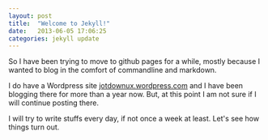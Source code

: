 ```yaml
---
layout: post
title:  "Welcome to Jekyll!"
date:   2013-06-05 17:06:25
categories: jekyll update
---
```


So I have been trying to move to github pages for a while, mostly because I wanted to blog in the comfort of commandline and markdown.

I do have a Wordpress site [jotdownux.wordpress.com](http://jotdownux.wordpress.com) and I have been blogging there for more than a year now. But, at this point I am not sure if I will continue posting there.

I will try to write stuffs every day, if not once a week at least. Let's see how things turn out.
